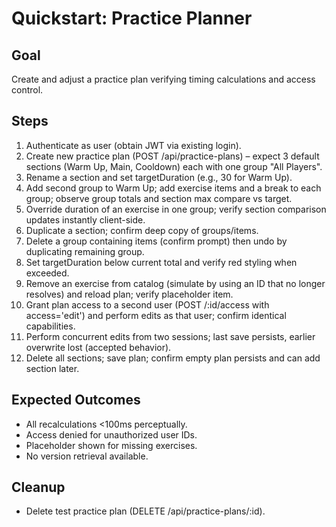 # Quickstart: Practice Planner

## Goal
Create and adjust a practice plan verifying timing calculations and access control.

## Steps
1. Authenticate as user (obtain JWT via existing login).
2. Create new practice plan (POST /api/practice-plans) – expect 3 default sections (Warm Up, Main, Cooldown) each with one group "All Players".
3. Rename a section and set targetDuration (e.g., 30 for Warm Up).
4. Add second group to Warm Up; add exercise items and a break to each group; observe group totals and section max compare vs target.
5. Override duration of an exercise in one group; verify section comparison updates instantly client-side.
6. Duplicate a section; confirm deep copy of groups/items.
7. Delete a group containing items (confirm prompt) then undo by duplicating remaining group.
8. Set targetDuration below current total and verify red styling when exceeded.
9. Remove an exercise from catalog (simulate by using an ID that no longer resolves) and reload plan; verify placeholder item.
10. Grant plan access to a second user (POST /:id/access with access='edit') and perform edits as that user; confirm identical capabilities.
11. Perform concurrent edits from two sessions; last save persists, earlier overwrite lost (accepted behavior).
12. Delete all sections; save plan; confirm empty plan persists and can add section later.

## Expected Outcomes
- All recalculations <100ms perceptually.
- Access denied for unauthorized user IDs.
- Placeholder shown for missing exercises.
- No version retrieval available.

## Cleanup
- Delete test practice plan (DELETE /api/practice-plans/:id).
